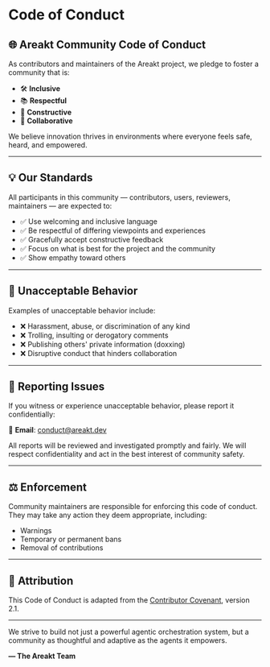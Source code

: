 ﻿# Code of Conduct

## 🌐 Areakt Community Code of Conduct

As contributors and maintainers of the Areakt project, we pledge to foster a community that is:

- 🛠️ **Inclusive**
- 📚 **Respectful**
- 💬 **Constructive**
- 🤝 **Collaborative**

We believe innovation thrives in environments where everyone feels safe, heard, and empowered.

---

## 💡 Our Standards

All participants in this community — contributors, users, reviewers, maintainers — are expected to:

- ✅ Use welcoming and inclusive language
- ✅ Be respectful of differing viewpoints and experiences
- ✅ Gracefully accept constructive feedback
- ✅ Focus on what is best for the project and the community
- ✅ Show empathy toward others

---

## 🚫 Unacceptable Behavior

Examples of unacceptable behavior include:

- ❌ Harassment, abuse, or discrimination of any kind
- ❌ Trolling, insulting or derogatory comments
- ❌ Publishing others' private information (doxxing)
- ❌ Disruptive conduct that hinders collaboration

---

## 📣 Reporting Issues

If you witness or experience unacceptable behavior, please report it confidentially:

📧 **Email**: conduct@areakt.dev

All reports will be reviewed and investigated promptly and fairly. We will respect confidentiality and act in the best interest of community safety.

---

## ⚖️ Enforcement

Community maintainers are responsible for enforcing this code of conduct. They may take any action they deem appropriate, including:

- Warnings
- Temporary or permanent bans
- Removal of contributions

---

## 🙌 Attribution

This Code of Conduct is adapted from the [Contributor Covenant](https://www.contributor-covenant.org), version 2.1.

---

We strive to build not just a powerful agentic orchestration system, but a community as thoughtful and adaptive as the agents it empowers.

**— The Areakt Team**
